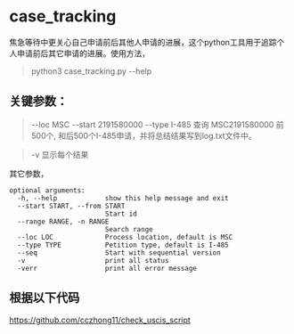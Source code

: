 # case_tracking
焦急等待中更关心自己申请前后其他人申请的进展，这个python工具用于追踪个人申请前后其它申请的进展。使用方法，
> python3 case_tracking.py --help

## 关键参数：
> --loc MSC --start 2191580000 --type I-485
查询 MSC2191580000 前500个, 和后500个I-485申请，并将总结结果写到log.txt文件中。

> -v
显示每个结果

其它参数，
```
optional arguments:
  -h, --help            show this help message and exit
  --start START, --from START
                        Start id
  --range RANGE, -n RANGE
                        Search range
  --loc LOC             Process location, default is MSC
  --type TYPE           Petition type, default is I-485
  --seq                 Start with sequential version
  -v                    print all status
  -verr                 print all error message
```
## 根据以下代码
https://github.com/cczhong11/check_uscis_script
